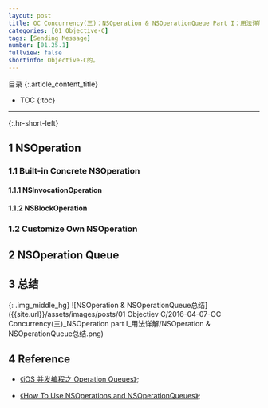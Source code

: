 ```yaml
---
layout: post
title: OC Concurrency(三)：NSOperation & NSOperationQueue Part I：用法详解
categories: [01 Objective-C]
tags: [Sending Message]
number: [01.25.1]
fullview: false
shortinfo: Objective-C的。
---
```

目录
{:.article_content_title}


* TOC
{:toc}

---
{:.hr-short-left}

## 1 NSOperation ##

### 1.1 Built-in Concrete NSOperation ###



#### 1.1.1 NSInvocationOperation ####

#### 1.1.2 NSBlockOperation ####

### 1.2 Customize Own NSOperation ###



## 2 NSOperation Queue ##





## 3 总结 ##

{: .img_middle_hg}
![NSOperation & NSOperationQueue总结]({{site.url}}/assets/images/posts/01 Objectiev C/2016-04-07-OC Concurrency(三)_NSOperation part I_用法详解/NSOperation & NSOperationQueue总结.png)

## 4 Reference ##

- [《iOS 并发编程之 Operation Queues》](http://blog.leichunfeng.com/blog/2015/07/29/ios-concurrency-programming-operation-queues/);

- [《How To Use NSOperations and NSOperationQueues》](http://web.archive.org/web/20150417045614/http://www.raywenderlich.com/19788/how-to-use-nsoperations-and-nsoperationqueues);

